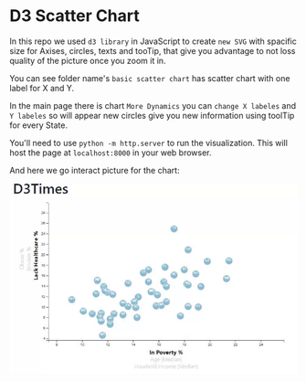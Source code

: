 # D3 Scatter Chart

In this repo we used `d3 library` in JavaScript to create `new SVG` with spacific size for Axises, circles, texts and tooTip, that give you advantage to not loss quality of the picture once you zoom it in.

You can see folder name's `basic scatter chart` has scatter chart with one label for X and Y.

In the main page there is chart `More Dynamics` you can `change X labeles` and `Y labeles` so will appear new circles give you new information using toolTip for every State.

You'll need to use `python -m http.server` to run the visualization. This will host the page at `localhost:8000` in your web browser.

And here we go interact picture for the chart:

![](image/scatter_plot.gif)



